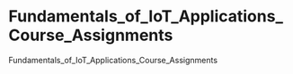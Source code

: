 # Fundamentals_of_IoT_Applications_Course_Assignments
Fundamentals_of_IoT_Applications_Course_Assignments
